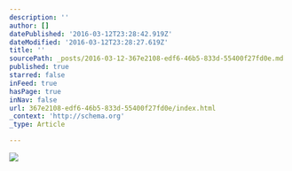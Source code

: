 ```yaml
---
description: ''
author: []
datePublished: '2016-03-12T23:28:42.919Z'
dateModified: '2016-03-12T23:28:27.619Z'
title: ''
sourcePath: _posts/2016-03-12-367e2108-edf6-46b5-833d-55400f27fd0e.md
published: true
starred: false
inFeed: true
hasPage: true
inNav: false
url: 367e2108-edf6-46b5-833d-55400f27fd0e/index.html
_context: 'http://schema.org'
_type: Article

---
```

![](https://the-grid-user-content.s3-us-west-2.amazonaws.com/b5ea8fd2-efdf-44f8-8aa2-64e79a7018dd.png)